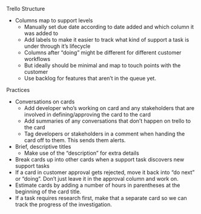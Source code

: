 
Trello Structure

* Columns map to support levels
  * Manually set due date according to date added and which column it was added to
  * Add labels to make it easier to track what kind of support a task is under through it’s lifecycle
  * Columns after “doing” might be different for different customer workflows
  * But ideally should be minimal and map to touch points with the customer
  * Use backlog for features that aren’t in the queue yet.

Practices

* Conversations on cards
  * Add developer who’s working on card and any stakeholders that are involved in defining/approving the card to the card
  * Add summaries of any conversations that don’t happen on trello to the card
  * Tag developers or stakeholders in a comment when handing the card off to them. This sends them alerts.
* Brief, descriptive titles
  * Make use of the “description” for extra details
* Break cards up into other cards when a support task discovers new support tasks
* If a card in customer approval gets rejected, move it back into “do next” or “doing”. Don’t just leave it in the approval column and work on.
* Estimate cards by adding a number of hours in parentheses at the beginning of the card title.
* If a task requires research first, make that a separate card so we can track the progress of the investigation.
